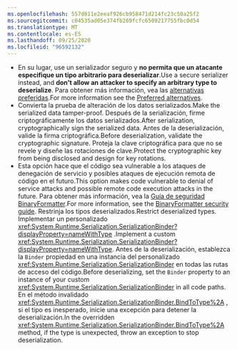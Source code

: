 ```yaml
---
ms.openlocfilehash: 557d811e2eeaf926cb958471d214fc23c50a25f2
ms.sourcegitcommit: c04535ad05e374fb269fcfc6509217755fbc0d54
ms.translationtype: MT
ms.contentlocale: es-ES
ms.lasthandoff: 09/25/2020
ms.locfileid: "96592132"
---
```

- <span data-ttu-id="46b09-101">En su lugar, use un serializador seguro y **no permita que un atacante especifique un tipo arbitrario para deserializar**.</span><span class="sxs-lookup"><span data-stu-id="46b09-101">Use a secure serializer instead, and **don't allow an attacker to specify an arbitrary type to deserialize**.</span></span> <span data-ttu-id="46b09-102">Para obtener más información, vea las [alternativas preferidas](/dotnet/standard/serialization/binaryformatter-security-guide#preferred-alternatives).</span><span class="sxs-lookup"><span data-stu-id="46b09-102">For more information see the [Preferred alternatives](/dotnet/standard/serialization/binaryformatter-security-guide#preferred-alternatives).</span></span>
- <span data-ttu-id="46b09-103">Convierta la prueba de alteración de los datos serializados.</span><span class="sxs-lookup"><span data-stu-id="46b09-103">Make the serialized data tamper-proof.</span></span> <span data-ttu-id="46b09-104">Después de la serialización, firme criptográficamente los datos serializados.</span><span class="sxs-lookup"><span data-stu-id="46b09-104">After serialization, cryptographically sign the serialized data.</span></span> <span data-ttu-id="46b09-105">Antes de la deserialización, valide la firma criptográfica.</span><span class="sxs-lookup"><span data-stu-id="46b09-105">Before deserialization, validate the cryptographic signature.</span></span> <span data-ttu-id="46b09-106">Proteja la clave criptográfica para que no se revele y diseñe las rotaciones de clave.</span><span class="sxs-lookup"><span data-stu-id="46b09-106">Protect the cryptographic key from being disclosed and design for key rotations.</span></span>
- <span data-ttu-id="46b09-107">Esta opción hace que el código sea vulnerable a los ataques de denegación de servicio y posibles ataques de ejecución remota de código en el futuro.</span><span class="sxs-lookup"><span data-stu-id="46b09-107">This option makes code vulnerable to denial of service attacks and possible remote code execution attacks in the future.</span></span> <span data-ttu-id="46b09-108">Para obtener más información, vea la [Guía de seguridad BinaryFormatter](/dotnet/standard/serialization/binaryformatter-security-guide).</span><span class="sxs-lookup"><span data-stu-id="46b09-108">For more information, see the [BinaryFormatter security guide](/dotnet/standard/serialization/binaryformatter-security-guide).</span></span> <span data-ttu-id="46b09-109">Restrinja los tipos deserializados.</span><span class="sxs-lookup"><span data-stu-id="46b09-109">Restrict deserialized types.</span></span> <span data-ttu-id="46b09-110">Implementar un personalizado <xref:System.Runtime.Serialization.SerializationBinder?displayProperty=nameWithType> .</span><span class="sxs-lookup"><span data-stu-id="46b09-110">Implement a custom <xref:System.Runtime.Serialization.SerializationBinder?displayProperty=nameWithType>.</span></span> <span data-ttu-id="46b09-111">Antes de la deserialización, establezca la `Binder` propiedad en una instancia del personalizado <xref:System.Runtime.Serialization.SerializationBinder> en todas las rutas de acceso del código.</span><span class="sxs-lookup"><span data-stu-id="46b09-111">Before deserializing, set the `Binder` property to an instance of your custom <xref:System.Runtime.Serialization.SerializationBinder> in all code paths.</span></span> <span data-ttu-id="46b09-112">En el método invalidado <xref:System.Runtime.Serialization.SerializationBinder.BindToType%2A> , si el tipo es inesperado, inicie una excepción para detener la deserialización.</span><span class="sxs-lookup"><span data-stu-id="46b09-112">In the overridden <xref:System.Runtime.Serialization.SerializationBinder.BindToType%2A> method, if the type is unexpected, throw an exception to stop deserialization.</span></span>
